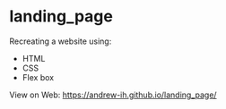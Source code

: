 # landing_page
Recreating a website using:
- HTML
- CSS 
- Flex box

View on Web: https://andrew-ih.github.io/landing_page/